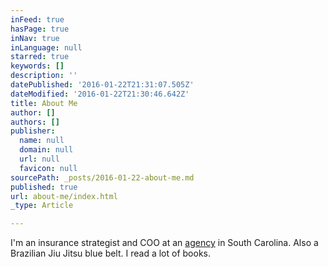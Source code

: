 ```yaml
---
inFeed: true
hasPage: true
inNav: true
inLanguage: null
starred: true
keywords: []
description: ''
datePublished: '2016-01-22T21:31:07.505Z'
dateModified: '2016-01-22T21:30:46.642Z'
title: About Me
author: []
authors: []
publisher:
  name: null
  domain: null
  url: null
  favicon: null
sourcePath: _posts/2016-01-22-about-me.md
published: true
url: about-me/index.html
_type: Article

---
```

I'm an insurance strategist and COO at an [agency][0] in South Carolina. Also a Brazilian Jiu Jitsu blue belt. I read a lot of books. 

[0]: http://peoplesfirstinsurance.com/